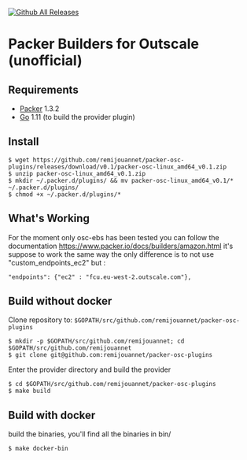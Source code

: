 [![Github All Releases](https://img.shields.io/github/downloads/remijouannet/packer-osc-plugins/total.svg)]()

Packer Builders for Outscale (unofficial)
==================

Requirements
------------

-   [Packer](https://www.packer.io/downloads.html) 1.3.2
-   [Go](https://golang.org/doc/install) 1.11 (to build the provider plugin)

Install
---------------------

```
$ wget https://github.com/remijouannet/packer-osc-plugins/releases/download/v0.1/packer-osc-linux_amd64_v0.1.zip
$ unzip packer-osc-linux_amd64_v0.1.zip
$ mkdir ~/.packer.d/plugins/ && mv packer-osc-linux_amd64_v0.1/* ~/.packer.d/plugins/
$ chmod +x ~/.packer.d/plugins/*
```

What's Working
---------------------

For the moment only osc-ebs has been tested you can follow the documentation https://www.packer.io/docs/builders/amazon.html
it's suppose to work the same way the only difference is to not use "custom_endpoints_ec2" but :

```
"endpoints": {"ec2" : "fcu.eu-west-2.outscale.com"},
```

Build without docker
---------------------

Clone repository to: `$GOPATH/src/github.com/remijouannet/packer-osc-plugins`

```
$ mkdir -p $GOPATH/src/github.com/remijouannet; cd $GOPATH/src/github.com/remijouannet
$ git clone git@github.com:remijouannet/packer-osc-plugins
```

Enter the provider directory and build the provider

```
$ cd $GOPATH/src/github.com/remijouannet/packer-osc-plugins
$ make build
```

Build with docker
---------------------

build the binaries, you'll find all the binaries in bin/

```
$ make docker-bin
```

